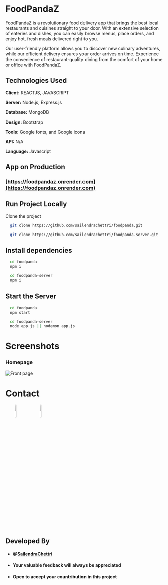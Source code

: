 # FoodPandaZ
FoodPandaZ is a revolutionary food delivery app that brings the best local restaurants and cuisines straight to your door. With an extensive selection of eateries and dishes, you can easily browse menus, place orders, and enjoy hot, fresh meals delivered right to you. 

Our user-friendly platform allows you to discover new culinary adventures, while our efficient delivery ensures your order arrives on time. Experience the convenience of restaurant-quality dining from the comfort of your home or office with FoodPandaZ.


## Technologies Used

**Client:** REACTJS, JAVASCRIPT

**Server:** Node.js, Express.js

**Database:** MongoDB

**Design:** Bootstrap

**Tools:** Google fonts, and Google icons

**API:**  N/A

**Language:** Javascript
  
## App on Production
### [https://foodpandaz.onrender.com](https://foodpandaz.onrender.com)


## Run Project Locally

Clone the project

```bash
  git clone https://github.com/sailendrachettri/foodpanda.git

  git clone https://github.com/sailendrachettri/foodpanda-server.git
```

## Install dependencies

```bash
  cd foodpanda
  npm i

  cd foodpanda-server
  npm i
```

## Start the Server

```bash
  cd foodpanda
  npm start

  cd foodpanda-server
  node app.js || nodemon app.js
```

# Screenshots
### Homepage
<p><img src="https://drive.google.com/uc?export=view&id=1Kh49RIaB0oIX-9Cfu-f170wxvaJZa3f7" alt="Front page"></p>

# Contact
<p><span style="margin-right: 30px;"></span><a href="https://www.linkedin.com/in/sailendrachettri/"><img target="_blank" src="https://cdn.jsdelivr.net/gh/devicons/devicon/icons/linkedin/linkedin-original.svg" style="width: 10%;"></a><span style="margin-right: 30px;"></span><a href="https://github.com/sailendrachettri/"><img target="_blank" src="https://cdn.jsdelivr.net/gh/devicons/devicon/icons/github/github-original.svg" style="width: 10%;"></a></p>


## Developed By
- #### [@SailendraChettri](https://sailendra.onrender.com)
- #### Your valuable feedback will always be appreciated
- #### Open to accept your countribution in this project
